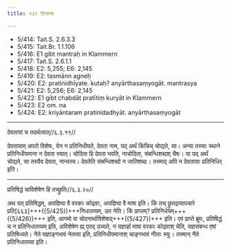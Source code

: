 ```yaml
---
title: १३९ टिप्पण्यः

---
```

- 5/414: Tait.S. 2.6.3.3
- 5/415: Tait.Br. 1.1.106
- 5/416: E1 gibt mantraḥ in Klammern
- 5/417: Tait.S. 2.6.1.1
- 5/418: E2: 5,255; E6: 2,145
- 5/419: E2: tasmānn agneḥ
- 5/420: E2: pratinidhīyate. kutaḥ? anyārthasaṃyogāt. mantrasya
- 5/421: E2: 5,256; E6: 2,145
- 5/422: E1 gibt chabdāt pratītiṃ kuryāt in Klammern
- 5/423: E2 om. na
- 5/424: E2: kriyāntaram pratinidadhyāt. anyārthasaṃyogāt

____________________________________________


देवतायां च तदर्थत्वात्//६.३.१९//

देवतायाम् अपरो विशेषः, येन न प्रतिनिधीयते, देवता नाम, यद् अर्थं किंचिच् चोद्यते, सा। अन्या तस्याः स्थाने प्रतिनिधीयमाना न देवता स्यात्। चोदिता हि देवता भवति, नाचोदिता, संबन्धिशब्दश् चैषः। या यद् अर्थं चोद्यते, सा तस्यैव देवता, नान्यस्य। देवतेति संबन्धिशब्दो न जातिशब्दः। तस्माद् अपि न देवतायाः प्रतिनिधिर् इति।


____________________________________________


प्रतिषिद्धं चाविशेषेण हि तच्छ्रुतिः//६.३.२०//

अथ यत् प्रतिषिद्धम्, अयज्ञिया वै वरकाः कोद्रवाः, अयज्ञिया वै माषा इति। किं तच् छ्रुतद्रव्यापचारे प्रति[६६३]+++({5/425})+++निधातव्यम्, उत नेति। किं प्राप्तम्? प्रतिनिधेयम्+++({5/426})+++ इति, आगमो वा चोदनार्थाविशेषाद्+++({5/427})+++ इति। एवं प्राप्ते ब्रूमः, प्रतिषिद्धं च न प्रतिनिधातव्यम् इति, अविशेषेण ह्य् एतद् उच्यते, न यज्ञार्हा माषा वरकाः कोद्रवाश् चेति, यज्ञसंबन्ध एषां प्रतिषिध्यते। नैते यज्ञाङ्गभावं नेतव्या इति, प्रतिनिधीयमानाश् चाङ्गभावं नीताः स्युः। तस्मान् नैते प्रतिनिधातव्या इति।
